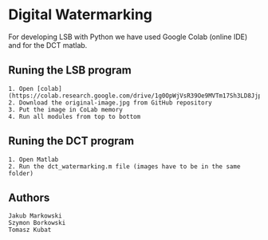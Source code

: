 # Digital Watermarking

   For developing LSB with Python we have used Google Colab (online IDE) and for the DCT matlab.



## Runing the LSB program

    1. Open [colab](https://colab.research.google.com/drive/1g0OpWjVsR39Oe9MVTm17Sh3LD8JjpA8c#scrollTo=jSmSGmrroIMG)
    2. Download the original-image.jpg from GitHub repository
    3. Put the image in CoLab memory
    4. Run all modules from top to bottom
    
## Runing the DCT program
    
    1. Open Matlab
    2. Run the dct_watermarking.m file (images have to be in the same folder)

## Authors

    Jakub Markowski
    Szymon Borkowski
    Tomasz Kubat
